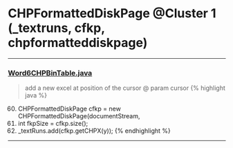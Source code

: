 # CHPFormattedDiskPage @Cluster 1 (_textruns, cfkp, chpformatteddiskpage)

***

### [Word6CHPBinTable.java](https://searchcode.com/codesearch/view/48925102/)
> add a new excel at position of the cursor @ param cursor 
{% highlight java %}
60. CHPFormattedDiskPage cfkp = new CHPFormattedDiskPage(documentStream,
63. int fkpSize = cfkp.size();
67.   _textRuns.add(cfkp.getCHPX(y));
{% endhighlight %}

***

